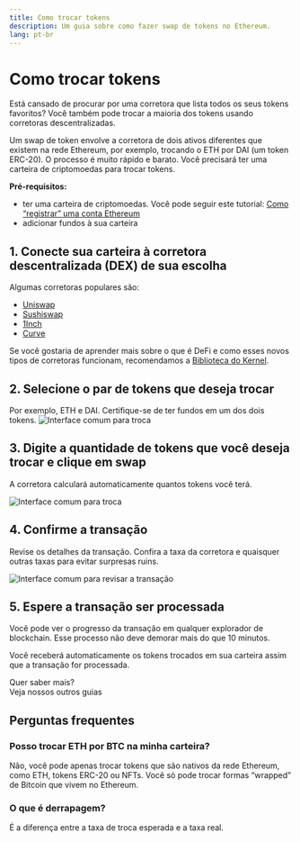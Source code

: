 ```yaml
---
title: Como trocar tokens
description: Um guia sobre como fazer swap de tokens no Ethereum.
lang: pt-br
---
```


# Como trocar tokens

Está cansado de procurar por uma corretora que lista todos os seus tokens favoritos? Você também pode trocar a maioria dos tokens usando corretoras descentralizadas.

Um swap de token envolve a corretora de dois ativos diferentes que existem na rede Ethereum, por exemplo, trocando o ETH por DAI (um token ERC-20). O processo é muito rápido e barato. Você precisará ter uma carteira de criptomoedas para trocar tokens.

**Pré-requisitos:**

- ter uma carteira de criptomoedas. Você pode seguir este tutorial: [Como “registrar” uma conta Ethereum](/guides/how-to-register-an-ethereum-account/)
- adicionar fundos à sua carteira

## 1. Conecte sua carteira à corretora descentralizada (DEX) de sua escolha

Algumas corretoras populares são:

- [Uniswap](https://app.uniswap.org/#/swap)
- [Sushiswap](https://www.sushi.com/swap)
- [1Inch](https://app.1inch.io/#/1/unified/swap/ETH/DAI)
- [Curve](https://curve.fi/#/ethereum/swap)

Se você gostaria de aprender mais sobre o que é DeFi e como esses novos tipos de corretoras funcionam, recomendamos a [Biblioteca do Kernel](https://library.kernel.community/Topic+-+DeFi/Topic+-+DeFi).

## 2. Selecione o par de tokens que deseja trocar

Por exemplo, ETH e DAI. Certifique-se de ter fundos em um dos dois tokens. ![Interface comum para troca](./swap1.png)

## 3. Digite a quantidade de tokens que você deseja trocar e clique em swap

A corretora calculará automaticamente quantos tokens você terá.

![Interface comum para troca](./swap2.png)

## 4. Confirme a transação

Revise os detalhes da transação. Confira a taxa da corretora e quaisquer outras taxas para evitar surpresas ruins.

![Interface comum para revisar a transação](./swap3.png)

## 5. Espere a transação ser processada

Você pode ver o progresso da transação em qualquer explorador de blockchain. Esse processo não deve demorar mais do que 10 minutos.

Você receberá automaticamente os tokens trocados em sua carteira assim que a transação for processada.
<br />

<Alert className="justify-between">
  <AlertEmoji text=":eyes:" />
  <div>Quer saber mais?</div>
  <ButtonLink href="/guides/">
    Veja nossos outros guias
  </ButtonLink>
</Alert>

## Perguntas frequentes

### Posso trocar ETH por BTC na minha carteira?

Não, você pode apenas trocar tokens que são nativos da rede Ethereum, como ETH, tokens ERC-20 ou NFTs. Você só pode trocar formas “wrapped” de Bitcoin que vivem no Ethereum.

### O que é derrapagem?

É a diferença entre a taxa de troca esperada e a taxa real.
